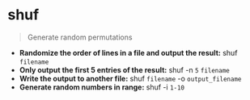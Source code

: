 # shuf
> Generate random permutations
- **Randomize the order of lines in a file and output the result:**
shuf `filename`
- **Only output the first 5 entries of the result:**
shuf -n `5` `filename`
- **Write the output to another file:**
shuf `filename` -o `output_filename`
- **Generate random numbers in range:**
shuf -i `1-10`
